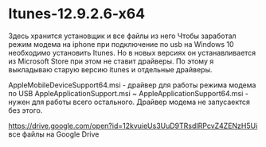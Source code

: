 # Itunes-12.9.2.6-x64
Здесь хранится установщик и все файлы из него
Чтобы заработал режим модема на iphone при подключение по usb на Windows 10 необходимо установить Itunes. Но в новых версиях он устанавливается из Microsoft Store при этом не ставит драйверы. По этому я выкладываю старую версию itunes и отдельные драйверы.


AppleMobileDeviceSupport64.msi - драйвер для работы режима модема по USB
AppleApplicationSupport.msi ~ AppleApplicationSupport64.msi - нужен для работы всего остального. Драйвер модема не запусаектся без этого.

https://drive.google.com/open?id=12kvuieUs3UuD9TRsdIRPcvZ4ZENzH5Ui все файлы на Google Drive

